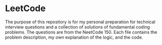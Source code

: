 # LeetCode

The purpose of this repository is for my personal preparation for technical interview questions and a collection of solutions of fundamental coding problems. The questions are from the NeetCode 150. Each file contains the problem description, my own explanation of the logic, and the code. 